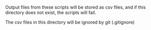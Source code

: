 Output files from these scripts will be stored as csv files, and
if this directory does not exist, the scripts will fail.

The csv files in this directory will be ignored by git (.gitignore)
